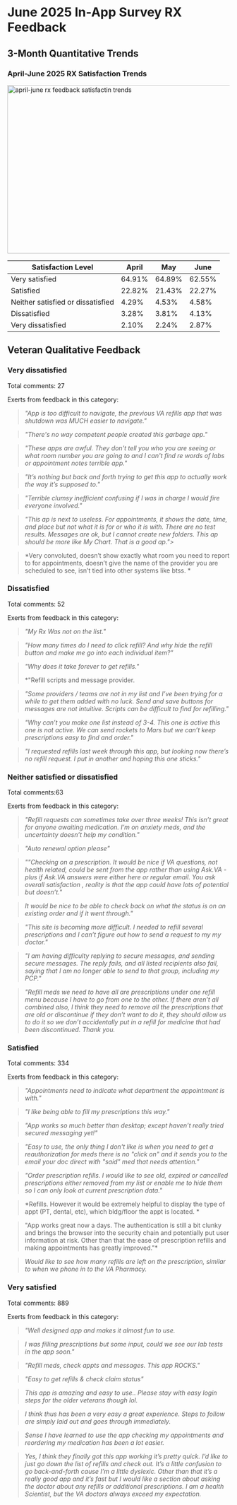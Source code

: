 # June 2025 In-App Survey RX Feedback

## 3-Month Quantitative Trends

### April-June 2025 RX Satisfaction Trends
<img width="704" height="381" alt="april-june rx feedback satisfactin trends" src="https://github.com/user-attachments/assets/478bd30b-0b30-464e-92c8-89bc85da6c39" />


Satisfaction Level|April|May|June
------------------|-----|---|----
Very satisfied|64.91%|64.89%|62.55%
Satisfied|22.82%|21.43%|22.27%
Neither satisfied or dissatisfied|4.29%|4.53%|4.58%
Dissatisfied|3.28%|3.81%|4.13%
Very dissatisfied|2.10%|2.24%|2.87%

## Veteran Qualitative Feedback

### Very dissatisfied
Total comments: 27

Exerts from feedback in this category:

>*"App is too difficult to navigate, the previous VA refills app that was shutdown was MUCH easier to navigate."*

>*"There's no way competent people created this garbage app."*

>*"These apps are awful. They don't tell you who you are seeing or what room number you are going to and I can't find re words of labs or appointment notes terrible app."*

>*"It’s nothing but back and forth trying to get this app to actually work the way it’s supposed to."*

>*"Terrible clumsy inefficient confusing if I was in charge I would fire everyone involved."*

>*"This ap is next to useless. For appointments, it shows the date, time, and place but not what it is for or who it is with.
There are no test results.
Messages are ok, but I cannot create new folders.
This ap should be more like My Chart. That is a good ap.">*

>*Very convoluted, doesn’t show exactly what room you need to report to for appointments, doesn’t give the name of the provider you are scheduled to see, isn’t tied into other systems like btss. *


### Dissatisfied
Total comments: 52

Exerts from feedback in this category:

>*"My Rx Was not on the list."*

>*"How many times do I need to click refill? And why hide the refill button and make me go into each individual item?"*

>*"Why does it take forever to get refills."*
>
>*"Refill scripts and message provider.

>*"Some providers / teams are not in my list and I’ve been trying for a while to get them added with no luck. Send and save buttons for messages are not intuitive. Scripts can be difficult to find for refilling."*

>*"Why can’t you make one list instead of 3-4. This one is active this one is not active. We can send rockets to Mars but we can’t keep prescriptions easy to find and order."*

>*"I requested refills last week through this app, but looking now there’s no refill request. I put in another and hoping this one sticks."*


### Neither satisfied or dissatisfied
Total comments:63

Exerts from feedback in this category:

>*"Refill requests can sometimes take over three weeks! This isn’t great for anyone awaiting medication. I’m on anxiety meds, and the uncertainty doesn’t help my condition."*

>*"Auto renewal option please"*

>*""Checking on a prescription. It would be nice if VA questions, not health related, could be sent from the app rather than using Ask.VA - plus if Ask.VA answers were either here or regular email. 
You ask overall satisfaction , reality is that the app could have lots of potential but doesn’t."*

>*It would be nice to be able to check back on what the status is on an existing order and if it went through."*

>*"This site is becoming more difficult. I needed to refill several prescriptions and I can’t figure out how to send a request to my my doctor."*

>*"I am having difficulty replying to secure messages, and sending secure messages. The reply fails, and all listed recipients also fail, saying that I am no longer able to send to that group, including my PCP."*

>*"Refill meds we need to have all are prescriptions under one refill menu because I have to go from one to the other. If there aren’t all combined also, I think they need to remove all the prescriptions that are old or discontinue if they don’t want to do it, they should allow us to do it so we don’t accidentally put in a refill for medicine that had been discontinued. Thank you.*


### Satisfied
Total comments: 334

Exerts from feedback in this category:

>*"Appointments need to indicate what department the appointment is with."*

>*"I like being able to fill my prescriptions this way."*

>*"App works so much better than desktop; except haven’t really tried secured messaging yet!"*

>*"Easy to use, the only thing I don't like is when you need to get a reauthorization for meds there is no "click on" and it sends you to the email your doc direct with "said" med that needs attention."*

>*"Order prescription refills. I would like to see old, expired or cancelled prescriptions either removed from my list or enable me to hide them so I can only look at current prescription data."*

>*Refills. However it would be extremely helpful to display the type of appt (PT, dental, etc), which bldg/floor the appt is located. *

>"App works great now a days. The authentication is still a bit clunky and brings the browser into the security chain and potentially put user information at risk. Other than that the ease of prescription refills and making appointments has greatly improved."*

>*Would like to see how many refills are left on the prescription, similar to when we phone in to the VA Pharmacy.*

### Very satisfied
Total comments: 889

Exerts from feedback in this category:

>*"Well designed app and makes it almost fun to use.*

>*I was filling prescriptions but some input, could we see our lab tests in the app soon."*

>*"Refill meds, check appts and messages. This app ROCKS."*

>*"Easy to get refills & check claim status"*

>*This app is amazing and easy to use.. Please stay with easy login steps for the older veterans though lol.*

>*I think thus has been a very easy a great experience.  Steps to follow are simply laid out and goes through immediately.*

>*Sense I have learned to use the app checking my appointments and reordering my medication has been a lot easier.*

>*Yes, I think they finally got this app working it’s pretty quick. I’d like to just go down the list of refills and check out. It’s a little confusion to go back-and-forth cause I’m a little dyslexic. Other than that it’s a really good app and it’s fast but I would like a section about asking the doctor about any refills or additional prescriptions. I am a health Scientist, but the VA doctors always exceed my expectation.*
